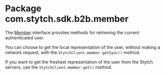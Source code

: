# Package com.stytch.sdk.b2b.member
The [Member](Member.kt) interface provides methods for retrieving the current authenticated user.

You can choose to get the local representation of the user, without making a network request, with the `StytchClient.member.getSync()` method.

If you want to get the freshest representation of the user from the Stytch servers, use the `StytchClient.member.get()` method.